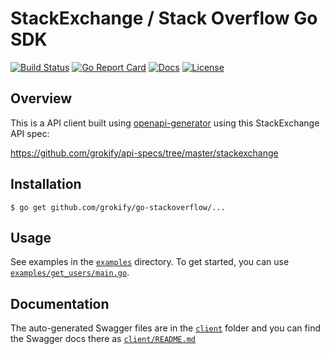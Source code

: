 # StackExchange / Stack Overflow Go SDK

[![Build Status][build-status-svg]][build-status-link]
[![Go Report Card][goreport-svg]][goreport-link]
[![Docs][docs-godoc-svg]][docs-godoc-link]
[![License][license-svg]][license-link]

 [build-status-svg]: https://api.travis-ci.org/grokify/go-stackoverflow.svg?branch=master
 [build-status-link]: https://travis-ci.org/grokify/go-stackoverflow
 [goreport-svg]: https://goreportcard.com/badge/github.com/grokify/go-stackoverflow
 [goreport-link]: https://goreportcard.com/report/github.com/grokify/go-stackoverflow
 [docs-godoc-svg]: https://img.shields.io/badge/docs-godoc-blue.svg
 [docs-godoc-link]: https://godoc.org/github.com/grokify/go-stackoverflow/client
 [license-svg]: https://img.shields.io/badge/license-MIT-blue.svg
 [license-link]: https://github.com/grokify/go-stackoverflow/blob/master/LICENSE

## Overview

This is a API client built using [openapi-generator](https://github.com/OpenAPITools/openapi-generator) using this StackExchange API spec:

https://github.com/grokify/api-specs/tree/master/stackexchange

## Installation

`$ go get github.com/grokify/go-stackoverflow/...`

## Usage

See examples in the [`examples`](examples) directory. To get started, you can use [`examples/get_users/main.go`](examples/get_users/main.go).

## Documentation

The auto-generated Swagger files are in the [`client`](client) folder and you can find the Swagger docs there as [`client/README.md`](client/README.md)
